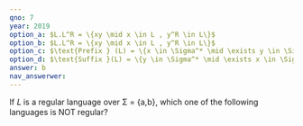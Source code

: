 ```yaml
---
qno: 7
year: 2019
option_a: $L.L^R = \{xy \mid x \in L , y^R \in L\}$
option_b: $L.L^R = \{xy \mid x \in L , y^R \in L\}$
option_c: $\text{Prefix } (L) = \{x \in \Sigma^* \mid \exists y \in \Sigma^*$
option_d: $\text{Suffix }(L) = \{y \in \Sigma^* \mid \exists x \in \Sigma^*$
answer: b
nav_answerwer:
---
```


If 𝐿 is a regular language over Σ = {a,b}, which one of the following languages is NOT regular?